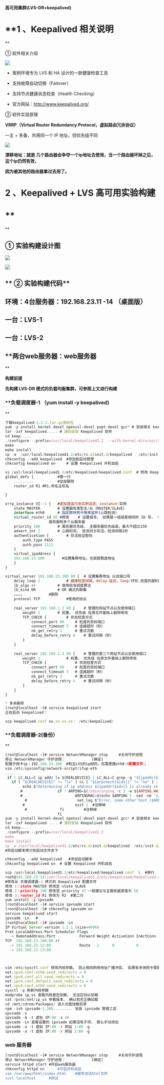 **高可用集群(LVS-DR+keepalived)**

# **1 、Keepalived 相关说明**

① 软件相关介绍

![](images/WEBRESOURCE3f47b8e593cba3634c73ba4e97b6e313截图.png)



- 案例环境专为 LVS 和 HA 设计的一款健康检查工具

- 支持故障自动切换（Failover）

- 支持节点健康状态检查（Health Checking）

- 官方网站：http://www.keepalived.org/

② 软件实现原理

**VRRP（Virtual Router Redundancy Protocol，虚拟路由冗余协议）**

一主 + 多备，共用同一个 IP 地址，但优先级不同

![](images/WEBRESOURCE4f9012ded136b04d64c4aa61420ae794截图.png)



**漂移地址：就是 几个路由器会争夺一个ip地址去使用，当一个路由器坏掉之后，这个ip仍然有效，**

**因为被其他的路由器拿过去用了。**



# **2 、Keepalived + LVS 高可用实验构建**

# ****

## **① 实验构建设计图**

![](images/WEBRESOURCE3c20ef58b94ee2ef4c60c40e9fd69809截图.png)



![](images/WEBRESOURCEd34b3f99bf7d26f497558e29ba8bd014截图.png)

## ** ② 实验构建代码**

## **环境：4台服务器：192.168.23.11  -14 （桌面版）**

## **一台：LVS-1**

## **一台：LVS-2**

## **两台web服务器：web服务器**

**构建前提**

**先构建 LVS-DR 模式的负载均衡集群，可参照上文进行构建**

### **负载调度器-1 （****yum install -y keepalived****)**

```javascript
下载keepalived-1.2.2.tar.gz源码包	
yum -y install kernel-devel openssl-devel popt-devel gcc* # 安装相关 keepalived 依赖
tar -zxf keepalived..... # 源码安装 Keepalived 软件
cd keep.....
./configure --prefix=/usr/local/keepalived1.2  --with-kernel-dir=/usr/src/kernels/2.6.32........./
make
make install
cp -a  /usr/local/keepalived1.2/etc/rc.d/init.d/keepalived   /etc/init.d/
chkconfig --add keepalived 	#添加到启动管理
chkconfig keepalived on		# 设置 Keepalived 开机自启

vi /usl/local/keepalived1.2/etc/keepalived/keepalived.conf  # 修改 Keepalived 软件配置
global_defs {			#第一行
    .........			#全部删除
    router_id R1 #R1,命名主机名
}

vrrp_instance VI--1 {	#虚拟路由冗余实例设定，instance:实例
    state MASTER 		# 设置服务类型主/从（MASTER/SLAVE）
    interface eth0 		# 指定那块网卡用来监听(心跳检测)
    virtual_router_id 66 #修改	# 设置组号， 如果是一组就是相同的 ID 号， 一个主里面只能有一个主
    				服务器和多个从服务器
    priority 100 		# 服务器优先级， 主服务器优先级高，最大不超过150
    advert_int 1 		# 心跳时间， 检测对方存活，检测间隔1秒
    authenticetion { 		# 存活验证密码
    	auth_type PASS
    	auth_pass 1111
    }
    virtual_ipaddress {
    192.168.23.100 	      #设置集群地址，也就是飘逸地址
    }
}

virtual_server 192.168.23.100 80 { 	# 设置集群地址 以及端口号
    delay_loop 2			# 健康检查间隔，delay:延迟，loop:环形,检查的是RS
    lb_algo rr 			# 使用轮询调度算法
    lb_kind DR 			# DR 模式的群集
    。。。。。			#删除
    protocol TCP			#使用的协议
    
    real_server 192.168.1.2 80 { 	# 管理的网站节点以及使用端口
    	weight 1 		# 权重， 优先级 在原文件基础上删除修改
    	TCP_CHECK { 		# 状态检查方式
    		connect_port 80 	# 检查的目标端口
    		connect_timeout 3 	# 连接超时（秒）
    		nb_get_retry 3 		# 重试次数
    		delay_before_retry 4 	# 重试间隔（秒）
    	}
    }
    
    real_server 192.168.1.3 80 { 	# 管理的第二个网站节点以及使用端口
    	weight 1 			# 权重， 优先级 在原文件基础上删除修改
    	TCP_CHECK { 			# 状态检查方式
    		connect_port 80 	# 检查的目标端口
    		connect_timeout 3 	# 连接超时（秒）
    		nb_get_retry 3 		# 重试次数
    		delay_before_retry 4 	# 重试间隔（秒）
    	}
    }
}

* 多余删除
[root@localhost ~]# service keepalived start
正在启动 keepalived：

scp keepalived.conf xx.xx.xx.xx： /etc/keepalived/
```



### **负载调度器-2(备份）**

```javascript
[root@localhost ~]# service NetworkManager stop		#关闭守护进程
停止 NetworkManager 守护进程：            [确定]  
配置子网卡ip：192.168.23.100	#和主LVS的ip相同，仅需便捷eth0:0配置文件；
vim /etc/sysconfig/network-script/ifup-eth
.......
 if ! LC_ALL=C ip addr ls ${REALDEVICE} | LC_ALL=C grep -q "${ipaddr[$idx]}/${prefix[$idx]}" ; then
   if [ "${REALDEVICE}" != "lo" ] && [ "${arpcheck[$idx]}" != "no" ] ; then
        echo $"Determining if ip address ${ipaddr[$idx]} is already in use for device ${REALDEVICE}..."
       #                if ! ARPING=$(/sbin/arping -c 2 -w ${ARPING_WAIT:-3} -D -I ${REALDEVICE} ${ipaddr[$idx]}) ; then	#注释掉
       #                        ARPINGMAC=$(echo $ARPING |  sed -ne 's/.*\[\(.*\)\].*/\1/p')				#注释掉
         #                       net_log $"Error, some other host ($ARPINGMAC) already uses address ${ipaddr[$idx]}."	#注释掉
        #                       exit 1	#注释掉
         #               fi			#注释掉
                        fi
yum -y install kernel-devel openssl-devel popt-devel gcc* # 安装相关 keepalived 依赖
tar -zxf keepalived..... # 源码安装 Keepalived 软件
cd keep.....
./configure --prefix=/usr/local/keepalived1.2  
make
make install
cp -a /usr/local/keepalived1.2/etc/rc.d/init.d/keepalived  /etc/init.d/
#将启动脚本拷贝到启动文件夹下
chkconfig --add keepalived	 #添加启动脚本
chkconfig keepalived on	 # 设置 Keepalived 开机自启

scp /usr/local/keepalived1.2/etc/keepalived/keepalived.conf  \  #换行
root@192.168.23.14:/usr/local/keepalived1.2/etc/keepalived/keepalived.conf
#修改从 负载调度器-1 拷贝的 Keepalived 配置文件 
修改 1：state MASTER 修改至 state SLAVE
修改 2：priority 100 修改至 priority 47 一般建议与主服务器差值为 50
修改 3：router_id R1 修改为 R2  #第二行
yum install -y ipvsadm 
[root@localhost ~]# service ipvsadm start
[root@localhost ~]# chkconfig ipvsadm on
service keepalived start
ipvsadm -Ln   #
[root@localhost ~]# ipvsadm -Ln
IP Virtual Server version 1.2.1 (size=4096)
Prot LocalAddress:Port Scheduler Flags
  -> RemoteAddress:Port           Forward Weight ActiveConn InActConn
TCP  192.168.23.100:80 rr
  -> 192.168.23.12:80             Route   1      0          0         
  -> 192.168.23.13:80  
  
vim /etc/sysctl.conf 修改内核参数。 防止相同网络地址广播冲突， 如果有多快网卡需要设置多行
net.ipv4.conf.eth0.send_redirects = 0
net.ipv4.conf.all.send_redirects = 0
net.ipv4.conf.default.send_redirects = 0
net.ipv4.conf.eth0.send_redirects = 0
sysctl -p 刷新内核参数
modprobe ip_vs 查看内核是否加载， 无法应则以加载
cat /proc/net/ip_vs 参看版本， 确认知否正确加载
cd /mnt/cdrom/Packages/ 进入光盘挂载目录
rpm -ivh ipvsadm-1.26l......... 安装 ipvsadm 管理工具
ipvsadm -v
ipvsadm -A -t 虚拟 IP:80 -s rr
ipvsadm -Ln 查看设置的 ipvsadm 如果没有子项， 那么手动添加
ipvsadm -a -t 虚拟 IP:80 -r 网站 1:80 -g
ipvsadm -a -t 虚拟 IP:80 -r 网站 2:80 -g
```

### **web 服务器**

```javascript
[root@localhost ~]# service NetworkManager stop		#关闭守护进程
停止 NetworkManager 守护进程：            [确定]  
service httpd start	#开启web服务器
chkconfig httpd on `	#开启开机自启
vim /var/www/html/index.html	#编写测试html文件
curl localhost		#测试
```